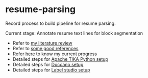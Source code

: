 # resume-parsing
Record process to build pipeline for resume parsing.

Current stage: Annotate resume text lines for block segmentation

   - Refer to [my literature review](literature-review.md) <br>
   - Refer to [some good references](good-reference.md) <br>
   - Refer [here](Weekly-progress.md) to know my current progress <br>
   - Detailed steps for [Apache TIKA Python setup](setup-guidelines/tika-python-setup.md)
   - Detailed steps for [Doccano setup](setup-guidelines/doccano-setup.md)
   - Detailed steps for [Label studio setup](setup-guidelines/labelstudio-setup.md)

